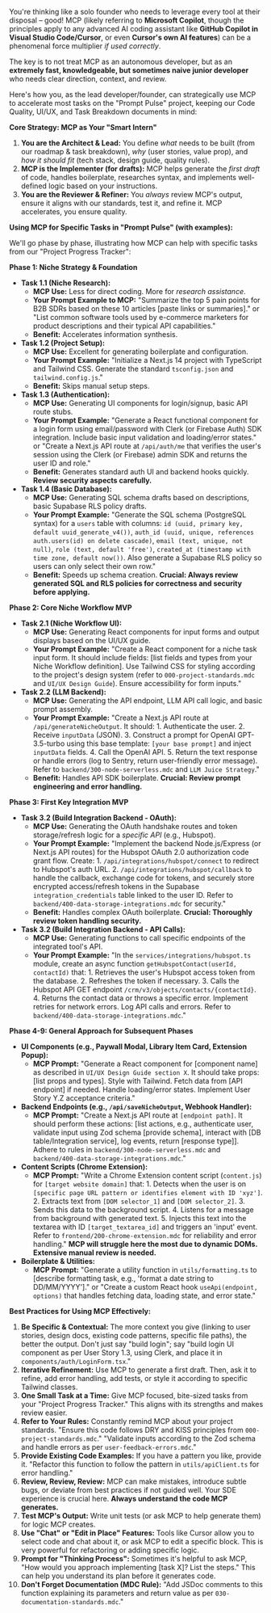 You're thinking like a solo founder who needs to leverage every tool at their disposal – good! MCP (likely referring to **Microsoft Copilot**, though the principles apply to any advanced AI coding assistant like **GitHub Copilot in Visual Studio Code/Cursor**, or even **Cursor's own AI features**) can be a phenomenal force multiplier *if used correctly*.

The key is to not treat MCP as an autonomous developer, but as an **extremely fast, knowledgeable, but sometimes naive junior developer** who needs clear direction, context, and review.

Here's how you, as the lead developer/founder, can strategically use MCP to accelerate most tasks on the "Prompt Pulse" project, keeping our Code Quality, UI/UX, and Task Breakdown documents in mind:

**Core Strategy: MCP as Your "Smart Intern"**

1.  **You are the Architect & Lead:** You define *what* needs to be built (from our roadmap & task breakdown), *why* (user stories, value prop), and *how it should fit* (tech stack, design guide, quality rules).
2.  **MCP is the Implementer (for drafts):** MCP helps generate the *first draft* of code, handles boilerplate, researches syntax, and implements well-defined logic based on your instructions.
3.  **You are the Reviewer & Refiner:** You *always* review MCP's output, ensure it aligns with our standards, test it, and refine it. MCP accelerates, you ensure quality.

**Using MCP for Specific Tasks in "Prompt Pulse" (with examples):**

We'll go phase by phase, illustrating how MCP can help with specific tasks from our "Project Progress Tracker":

**Phase 1: Niche Strategy & Foundation**

*   **Task 1.1 (Niche Research):**
    *   **MCP Use:** Less for direct coding. More for *research assistance*.
    *   **Your Prompt Example to MCP:** "Summarize the top 5 pain points for B2B SDRs based on these 10 articles [paste links or summaries]." or "List common software tools used by e-commerce marketers for product descriptions and their typical API capabilities."
    *   **Benefit:** Accelerates information synthesis.
*   **Task 1.2 (Project Setup):**
    *   **MCP Use:** Excellent for generating boilerplate and configuration.
    *   **Your Prompt Example:** "Initialize a Next.js 14 project with TypeScript and Tailwind CSS. Generate the standard `tsconfig.json` and `tailwind.config.js`."
    *   **Benefit:** Skips manual setup steps.
*   **Task 1.3 (Authentication):**
    *   **MCP Use:** Generating UI components for login/signup, basic API route stubs.
    *   **Your Prompt Example:** "Generate a React functional component for a login form using email/password with Clerk (or Firebase Auth) SDK integration. Include basic input validation and loading/error states." or "Create a Next.js API route at `/api/auth/me` that verifies the user's session using the Clerk (or Firebase) admin SDK and returns the user ID and role."
    *   **Benefit:** Generates standard auth UI and backend hooks quickly. **Review security aspects carefully.**
*   **Task 1.4 (Basic Database):**
    *   **MCP Use:** Generating SQL schema drafts based on descriptions, basic Supabase RLS policy drafts.
    *   **Your Prompt Example:** "Generate the SQL schema (PostgreSQL syntax) for a `users` table with columns: `id (uuid, primary key, default uuid_generate_v4())`, `auth_id (uuid, unique, references auth.users(id) on delete cascade)`, `email (text, unique, not null)`, `role (text, default 'free')`, `created_at (timestamp with time zone, default now())`. Also generate a Supabase RLS policy so users can only select their own row."
    *   **Benefit:** Speeds up schema creation. **Crucial: Always review generated SQL and RLS policies for correctness and security before applying.**

**Phase 2: Core Niche Workflow MVP**

*   **Task 2.1 (Niche Workflow UI):**
    *   **MCP Use:** Generating React components for input forms and output displays based on the UI/UX guide.
    *   **Your Prompt Example:** "Create a React component for a niche task input form. It should include fields: [list fields and types from your Niche Workflow definition]. Use Tailwind CSS for styling according to the project's design system (refer to `000-project-standards.mdc` and `UI/UX Design Guide`). Ensure accessibility for form inputs."
*   **Task 2.2 (LLM Backend):**
    *   **MCP Use:** Generating the API endpoint, LLM API call logic, and basic prompt assembly.
    *   **Your Prompt Example:** "Create a Next.js API route at `/api/generateNicheOutput`. It should: 1. Authenticate the user. 2. Receive `inputData` (JSON). 3. Construct a prompt for OpenAI GPT-3.5-turbo using this base template: `[your base prompt]` and inject `inputData` fields. 4. Call the OpenAI API. 5. Return the text response or handle errors (log to Sentry, return user-friendly error message). Refer to `backend/300-node-serverless.mdc` and `LLM Juice Strategy`."
    *   **Benefit:** Handles API SDK boilerplate. **Crucial: Review prompt engineering and error handling.**

**Phase 3: First Key Integration MVP**

*   **Task 3.2 (Build Integration Backend - OAuth):**
    *   **MCP Use:** Generating the OAuth handshake routes and token storage/refresh logic for a *specific API* (e.g., Hubspot).
    *   **Your Prompt Example:** "Implement the backend Node.js/Express (or Next.js API routes) for the Hubspot OAuth 2.0 authorization code grant flow. Create: 1. `/api/integrations/hubspot/connect` to redirect to Hubspot's auth URL. 2. `/api/integrations/hubspot/callback` to handle the callback, exchange code for tokens, and securely store encrypted access/refresh tokens in the Supabase `integration_credentials` table linked to the user ID. Refer to `backend/400-data-storage-integrations.mdc` for security."
    *   **Benefit:** Handles complex OAuth boilerplate. **Crucial: Thoroughly review token handling security.**
*   **Task 3.2 (Build Integration Backend - API Calls):**
    *   **MCP Use:** Generating functions to call specific endpoints of the integrated tool's API.
    *   **Your Prompt Example:** "In the `services/integrations/hubspot.ts` module, create an async function `getHubspotContact(userId, contactId)` that: 1. Retrieves the user's Hubspot access token from the database. 2. Refreshes the token if necessary. 3. Calls the Hubspot API GET endpoint `/crm/v3/objects/contacts/{contactId}`. 4. Returns the contact data or throws a specific error. Implement retries for network errors. Log API calls and errors. Refer to `backend/400-data-storage-integrations.mdc`."

**Phase 4-9: General Approach for Subsequent Phases**

*   **UI Components (e.g., Paywall Modal, Library Item Card, Extension Popup):**
    *   **MCP Prompt:** "Generate a React component for [component name] as described in `UI/UX Design Guide section X`. It should take props: [list props and types]. Style with Tailwind. Fetch data from [API endpoint] if needed. Handle loading/error states. Implement User Story Y.Z acceptance criteria."
*   **Backend Endpoints (e.g., `/api/saveNicheOutput`, Webhook Handler):**
    *   **MCP Prompt:** "Create a Next.js API route at `[endpoint path]`. It should perform these actions: [list actions, e.g., authenticate user, validate input using Zod schema [provide schema], interact with [DB table/Integration service], log events, return [response type]]. Adhere to rules in `backend/300-node-serverless.mdc` and `backend/400-data-storage-integrations.mdc`."
*   **Content Scripts (Chrome Extension):**
    *   **MCP Prompt:** "Write a Chrome Extension content script (`content.js`) for `[target website domain]` that: 1. Detects when the user is on `[specific page URL pattern or identifies element with ID 'xyz']`. 2. Extracts text from `[DOM selector_1]` and `[DOM selector_2]`. 3. Sends this data to the background script. 4. Listens for a message from background with generated text. 5. Injects this text into the textarea with ID `[target_textarea_id]` and triggers an 'input' event. Refer to `frontend/200-chrome-extension.mdc` for reliability and error handling." **MCP will struggle here the most due to dynamic DOMs. Extensive manual review is needed.**
*   **Boilerplate & Utilities:**
    *   **MCP Prompt:** "Generate a utility function in `utils/formatting.ts` to [describe formatting task, e.g., 'format a date string to DD/MM/YYYY']." or "Create a custom React hook `useApi(endpoint, options)` that handles fetching data, loading state, and error state."

**Best Practices for Using MCP Effectively:**

1.  **Be Specific & Contextual:** The more context you give (linking to user stories, design docs, existing code patterns, specific file paths), the better the output. Don't just say "build login"; say "build login UI component as per User Story 1.3, using Clerk, and place it in `components/auth/LoginForm.tsx`."
2.  **Iterative Refinement:** Use MCP to generate a first draft. Then, ask it to refine, add error handling, add tests, or style it according to specific Tailwind classes.
3.  **One Small Task at a Time:** Give MCP focused, bite-sized tasks from your "Project Progress Tracker." This aligns with its strengths and makes review easier.
4.  **Refer to Your Rules:** Constantly remind MCP about your project standards. "Ensure this code follows DRY and KISS principles from `000-project-standards.mdc`." "Validate inputs according to the Zod schema and handle errors as per `user-feedback-errors.mdc`."
5.  **Provide Existing Code Examples:** If you have a pattern you like, provide it. "Refactor this function to follow the pattern in `utils/apiClient.ts` for error handling."
6.  **Review, Review, Review:** MCP can make mistakes, introduce subtle bugs, or deviate from best practices if not guided well. Your SDE experience is crucial here. **Always understand the code MCP generates.**
7.  **Test MCP's Output:** Write unit tests (or ask MCP to help generate them) for logic MCP creates.
8.  **Use "Chat" or "Edit in Place" Features:** Tools like Cursor allow you to select code and chat about it, or ask MCP to edit a specific block. This is very powerful for refactoring or adding specific logic.
9.  **Prompt for "Thinking Process":** Sometimes it's helpful to ask MCP, "How would you approach implementing [task X]? List the steps." This can help you understand its plan before it generates code.
10. **Don't Forget Documentation (MDC Rule):** "Add JSDoc comments to this function explaining its parameters and return value as per `030-documentation-standards.mdc`."
